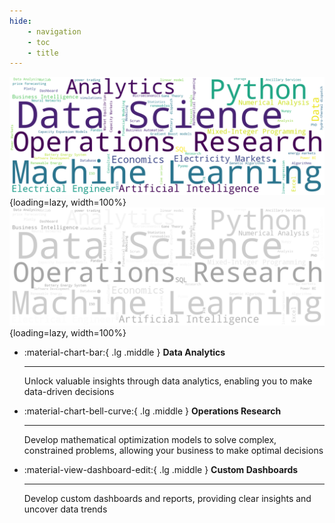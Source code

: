 ```yaml
---
hide:
    - navigation
    - toc
    - title
---
```

<style>
  .md-typeset h1,
  .md-content__button {
    display: none;
  }
</style>
![Cloud light](assets/images/cloud_light.png#only-light){loading=lazy, width=100%}
![Cloud dark](assets/images/cloud_dark.png#only-dark){loading=lazy, width=100%}

<div class="grid cards" markdown>

-   :material-chart-bar:{ .lg .middle } __Data Analytics__

    ---

    Unlock valuable insights through data analytics, enabling you to make data-driven decisions 

-   :material-chart-bell-curve:{ .lg .middle } __Operations Research__

    ---

    Develop mathematical optimization models to solve complex, constrained problems, 
allowing your business to make optimal decisions

-   :material-view-dashboard-edit:{ .lg .middle } __Custom Dashboards__

    ---

    Develop custom dashboards and reports, providing clear insights and uncover data trends

</div>

